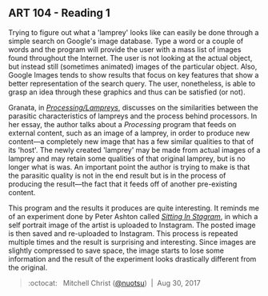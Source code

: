 ## ART 104 - Reading 1

Trying to figure out what a 'lamprey' looks like can easily be done through a simple search on Google's image database. Type a word or a couple of words and the program will provide the user with a mass list of images found throughout the Internet. The user is not looking at the actual object, but instead still (sometimes animated) images of the particular object. Also, Google Images tends to show results that focus on key features that show a better representation of the search query. The user, nonetheless, is able to grasp an idea through these graphics and thus can be satisfied (or not).

Granata, in _[Processing/Lampreys](http://www.ctrl-z.net.au/articles/issue-6/granata-processing-lampreys/)_, discusses on the similarities between the parasitic characteristics of lampreys and the process behind processors. In her essay, the author talks about a _Processing_ program that feeds on external content, such as an image of a lamprey, in order to produce new content—a completely new image that has a few similar qualities to that of its 'host'. The newly created 'lamprey' may be made from actual images of a lamprey and may retain some qualities of that original lamprey, but is no longer what is was. An important point the author is trying to make is that the parasitic quality is not in the end result but is in the process of producing the result—the fact that it feeds off of another pre-existing content.

This program and the results it produces are quite interesting. It reminds me of an experiment done by Peter Ashton called _[Sitting In Stagram](http://art.peteashton.com/sitting-in-stagram/)_, in which a self portrait image of the artist is uploaded to Instagram. The posted image is then saved and re-uploaded to Instagram. This process is repeated multiple times and the result is surprising and interesting. Since images are slightly compressed to save space, the image starts to lose some information and the result of the experiment looks drastically different from the original.

> :octocat: &nbsp; Mitchell Christ ([@nuotsu](https://github.com/nuotsu)) &nbsp;|&nbsp; Aug 30, 2017
